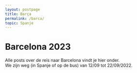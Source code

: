 ```yaml
---
layout: postpage
title: Barça
permalink: /barca/
topic: Spanje
---
```

# Barcelona 2023
Alle posts over de reis naar Barcelona vindt je hier onder.<br>
We zijn weg (in Spanje of op de bus) van 12/09 tot 22/09/2022.